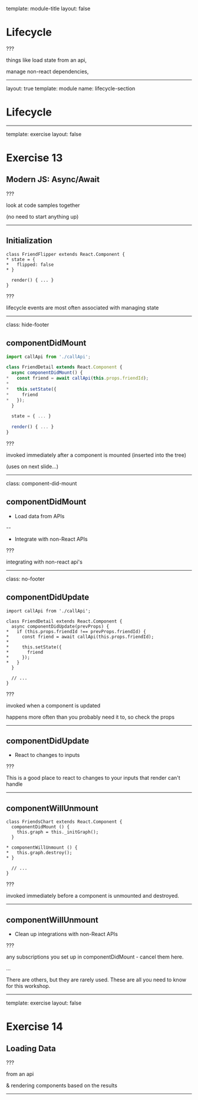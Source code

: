 template: module-title
layout: false

# Lifecycle

???

things like load state from an api,

manage non-react dependencies,

---

layout: true
template: module
name: lifecycle-section

# Lifecycle

---

template: exercise
layout: false

# Exercise 13

## Modern JS: Async/Await

???

look at code samples together

(no need to start anything up)

---

## Initialization

```
class FriendFlipper extends React.Component {
* state = {
*   flipped: false
* }

  render() { ... }
}
```

???

lifecycle events are most often associated with managing state

---

class: hide-footer

## componentDidMount

```jsx
import callApi from './callApi';

class FriendDetail extends React.Component {
  async componentDidMount() {
*   const friend = await callApi(this.props.friendId);
*
*   this.setState({
*     friend
*   });
  }

  state = { ... }

  render() { ... }
}
```

???

invoked immediately after a component is mounted (inserted into the tree)

(uses on next slide...)

---

class: component-did-mount

## componentDidMount

- Load data from APIs

--

- Integrate with non-React APIs

???

integrating with non-react api's

---

class: no-footer

## componentDidUpdate

```
import callApi from './callApi';

class FriendDetail extends React.Component {
  async componentDidUpdate(prevProps) {
*   if (this.props.friendId !== prevProps.friendId) {
*     const friend = await callApi(this.props.friendId);
*
*     this.setState({
*       friend
*     });
*   }
  }

  // ...
}
```

???

invoked when a component is updated

happens more often than you probably need it to, so check the props

---

## componentDidUpdate

- React to changes to inputs

???

This is a good place to react to changes to your inputs that render can't handle

---

## componentWillUnmount

```
class FriendsChart extends React.Component {
  componentDidMount () {
    this.graph = this._initGraph();
  }

* componentWillUnmount () {
*   this.graph.destroy();
* }

  // ...
}
```

???

invoked immediately before a component is unmounted and destroyed.

---

## componentWillUnmount

- Clean up integrations with non-React APIs

???

any subscriptions you set up in componentDidMount - cancel them here.

...

There are others, but they are rarely used. These are all you need to know for this workshop.

---

template: exercise
layout: false

# Exercise 14

## Loading Data

???

from an api

& rendering components based on the results

---
